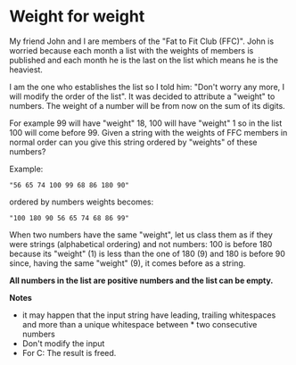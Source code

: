 # Weight for weight

My friend John and I are members of the "Fat to Fit Club (FFC)". John is worried because each month a list with the weights of members is published and each month he is the last on the list which means he is the heaviest.

I am the one who establishes the list so I told him: "Don't worry any more, I will modify the order of the list". It was decided to attribute a "weight" to numbers. The weight of a number will be from now on the sum of its digits.

For example 99 will have "weight" 18, 100 will have "weight" 1 so in the list 100 will come before 99. Given a string with the weights of FFC members in normal order can you give this string ordered by "weights" of these numbers?

Example:
```
"56 65 74 100 99 68 86 180 90" 
```
ordered by numbers weights becomes: 
```
"100 180 90 56 65 74 68 86 99"
```

When two numbers have the same "weight", let us class them as if they were strings (alphabetical ordering) and not numbers: 100 is before 180 because its "weight" (1) is less than the one of 180 (9) and 180 is before 90 since, having the same "weight" (9), it comes before as a string.

**All numbers in the list are positive numbers and the list can be empty.**

**Notes**

* it may happen that the input string have leading, trailing whitespaces and more than a unique whitespace between * two consecutive numbers
* Don't modify the input
* For C: The result is freed.